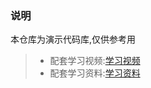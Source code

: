 ### 说明

本仓库为演示代码库,仅供参考用
> * 配套学习视频:[学习视频](https://www.kuazhu.com/way/5aa501cb48026c7ee77efc3b)
> * 配套学习资料:[学习资料](https://pan.baidu.com/s/10IWZiNiWt_tO27JLYLCb1g)
